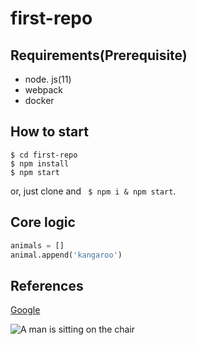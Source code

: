 # first-repo

## Requirements(Prerequisite)

- node. js(11)
- webpack
- docker

## How to start


```shell
$ cd first-repo
$ npm install
$ npm start
```

or, just clone and ` $ npm i & npm start`.

## Core logic


```python
animals = []
animal.append('kangaroo')
```


## References

[Google](https://www,google,con/)

![A man is sitting on the chair](/imgs/man-on-the-chair.jpg)



